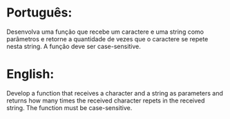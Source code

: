 # Português:

Desenvolva uma função que recebe um caractere e uma string como parâmetros e retorne a quantidade de vezes que o caractere se repete nesta string. A função deve ser 
case-sensitive.

# English:

Develop a function that receives a character and a string as parameters and returns how many times the received character repets in the received string. The function
must be case-sensitive.
